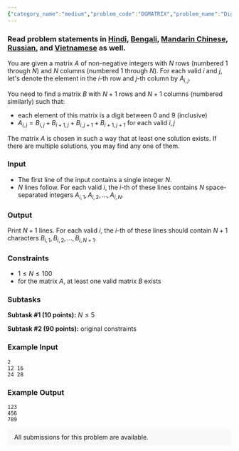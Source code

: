 ```yaml
---
{"category_name":"medium","problem_code":"DGMATRIX","problem_name":"Digit Matrix","problemComponents":{"constraints":"","constraintsState":false,"subtasks":"","subtasksState":false,"inputFormat":"","inputFormatState":false,"outputFormat":"","outputFormatState":false,"sampleTestCases":{}},"video_editorial_url":"","languages_supported":{"0":"CPP14","1":"C","2":"JAVA","3":"PYTH 3.6","4":"CPP17","5":"PYTH","6":"PYP3","7":"CS2","8":"ADA","9":"PYPY","10":"TEXT","11":"PAS fpc","12":"NODEJS","13":"RUBY","14":"PHP","15":"GO","16":"HASK","17":"TCL","18":"PERL","19":"SCALA","20":"LUA","21":"kotlin","22":"BASH","23":"JS","24":"LISP sbcl","25":"rust","26":"PAS gpc","27":"BF","28":"CLOJ","29":"R","30":"D","31":"CAML","32":"FORT","33":"ASM","34":"swift","35":"FS","36":"WSPC","37":"LISP clisp","38":"SQL","39":"SCM guile","40":"PERL6","41":"ERL","42":"CLPS","43":"ICK","44":"NICE","45":"PRLG","46":"ICON","47":"COB","48":"SCM chicken","49":"PIKE","50":"SCM qobi","51":"ST","52":"SQLQ","53":"NEM"},"max_timelimit":1,"source_sizelimit":50000,"problem_author":"ildar_adm","problem_tester":"","date_added":"29-11-2020","tags":{"0":"ad","1":"dec20","2":"ildar_adm","3":"medium","4":"shortest"},"problem_difficulty_level":"Medium-Hard","best_tag":"Ad Hoc","editorial_url":"https://discuss.codechef.com/problems/DGMATRIX","time":{"view_start_date":1104528600,"submit_start_date":1104528600,"visible_start_date":1104528600,"end_date":1735669800},"is_direct_submittable":false,"problemDiscussURL":"https://discuss.codechef.com/search?q=DGMATRIX","is_proctored":false,"visitedContests":{},"layout":"problem"}
---
```

### Read problem statements in [Hindi](https://www.codechef.com/download/translated/DEC20/hindi/DGMATRIX.pdf), [Bengali](https://www.codechef.com/download/translated/DEC20/bengali/DGMATRIX.pdf), [Mandarin Chinese](https://www.codechef.com/download/translated/DEC20/mandarin/DGMATRIX.pdf), [Russian](https://www.codechef.com/download/translated/DEC20/russian/DGMATRIX.pdf), and [Vietnamese](https://www.codechef.com/download/translated/DEC20/vietnamese/DGMATRIX.pdf) as well.

You are given a matrix $A$ of non-negative integers with $N$ rows (numbered $1$ through $N$) and $N$ columns (numbered $1$ through $N$). For each valid $i$ and $j$, let's denote the element in the $i$-th row and $j$-th column by $A_{i,j}$.

You need to find a matrix $B$ with $N+1$ rows and $N+1$ columns (numbered similarly) such that:
- each element of this matrix is a digit between $0$ and $9$ (inclusive)
- $A_{i,j} = B_{i,j}+B_{i+1,j}+B_{i,j+1}+B_{i+1,j+1}$ for each valid $i,j$

The matrix $A$ is chosen in such a way that at least one solution exists. If there are multiple solutions, you may find any one of them.

### Input
- The first line of the input contains a single integer $N$.
- $N$ lines follow. For each valid $i$, the $i$-th of these lines contains $N$ space-separated integers $A_{i,1}, A_{i,2}, \ldots, A_{i,N}$.

### Output
Print $N+1$ lines. For each valid $i$, the $i$-th of these lines should contain $N+1$ characters $B_{i,1}, B_{i,2}, \ldots, B_{i,N+1}$.

### Constraints
- $1 \le N \le 100$
- for the matrix $A$, at least one valid matrix $B$ exists

### Subtasks
**Subtask #1 (10 points):** $N \le 5$

**Subtask #2 (90 points):** original constraints

### Example Input
```
2
12 16
24 28
```

### Example Output
```
123
456
789
```

<aside style='background: #f8f8f8;padding: 10px 15px;'><div>All submissions for this problem are available.</div></aside>
